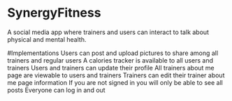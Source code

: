 # SynergyFitness

A social media app where trainers and users can interact to talk about physical and mental health.


#Implementations
Users can post and upload pictures to share among all trainers and regular users
A calories tracker is available to all users and trainers
Users and trainers can update their profile
All trainers about me page are viewable to users and trainers
Trainers can edit their trainer about me page information
If you are not signed in you will only be able to see all posts
Everyone can log in and out
